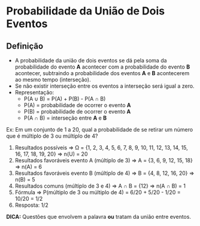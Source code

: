 # Probabilidade da União de Dois Eventos

## Definição
- A probabilidade da união de dois eventos se dá pela soma da probabilidade do evento **A** acontecer com a probabilidade do evento **B** acontecer, subtraindo a probabilidade dos eventos **A** e **B** acontecerem ao mesmo tempo (interseção). 
- Se não existir interseção entre os eventos a interseção será igual a zero.
- Representação:
  - P(A ∪ B) = P(A) + P(B) - P(A ∩ B)
  - P(A) = probabilidade de ocorrer o evento **A**
  - P(B) = probabilidade de ocorrer o evento **A**
  - P(A ∩ B) = interseção entre **A** e **B**

Ex: Em um conjunto de 1 a 20, qual a probabilidade de se retirar um número que é múltiplo de 3 ou múltiplo de 4?

1. Resultados possíveis => Ω = {1, 2, 3, 4, 5, 6, 7, 8, 9, 10, 11, 12, 13, 14, 15, 16, 17, 18, 19, 20} => n(U) = 20
2. Resultados favoráveis evento A (múltiplo de 3) => A = {3, 6, 9, 12, 15, 18} => n(A) = 6
3. Resultados favoráveis evento B (múltiplo de 4) => B = {4, 8, 12, 16, 20} => n(B) = 5
4. Resultados comuns (múltiplo de 3 e 4) => A ∩ B = {12} => n(A ∩ B) = 1
5. Fórmula => P(múltiplo de 3 ou múltiplo de 4) = 6/20 + 5/20 - 1/20 = 10/20 = 1/2
6. Resposta: 1/2


**DICA:** Questões que envolvem a palavra **ou** tratam da união entre eventos.
  


